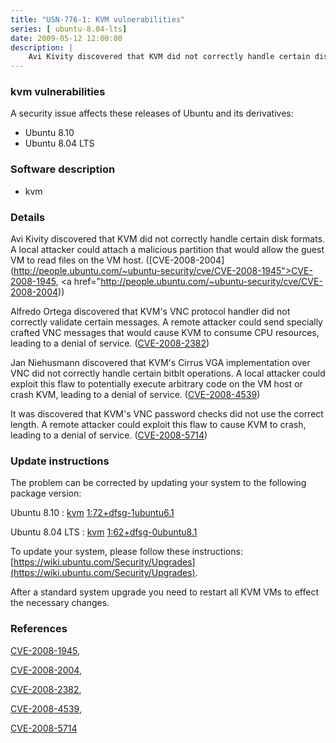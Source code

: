 ```yaml
---
title: "USN-776-1: KVM vulnerabilities"
series: [ ubuntu-8.04-lts]
date: 2009-05-12 12:00:00
description: |
    Avi Kivity discovered that KVM did not correctly handle certain disk formats.  A local attacker could attach a malicious partition that would allow the guest VM to read files on the VM host. ([CVE-2008-2004](http://people.ubuntu.com/~ubuntu-security/cve/CVE-2008-1945">CVE-2008-1945</a>, <a href="http://people.ubuntu.com/~ubuntu-security/cve/CVE-2008-2004))
--- 
```

 
 


### kvm vulnerabilities

A security issue affects these releases of Ubuntu and its derivatives:

* Ubuntu 8.10
* Ubuntu 8.04 LTS

### Software description

* kvm 

### Details

Avi Kivity discovered that KVM did not correctly handle certain disk formats. A local attacker could attach a malicious partition that would allow the guest VM to read files on the VM host. ([CVE-2008-2004](http://people.ubuntu.com/~ubuntu-security/cve/CVE-2008-1945">CVE-2008-1945</a>, <a href="http://people.ubuntu.com/~ubuntu-security/cve/CVE-2008-2004))

Alfredo Ortega discovered that KVM&#39;s VNC protocol handler did not correctly validate certain messages. A remote attacker could send specially crafted VNC messages that would cause KVM to consume CPU resources, leading to a denial of service. ([CVE-2008-2382](http://people.ubuntu.com/~ubuntu-security/cve/CVE-2008-2382))

Jan Niehusmann discovered that KVM&#39;s Cirrus VGA implementation over VNC did not correctly handle certain bitblt operations. A local attacker could exploit this flaw to potentially execute arbitrary code on the VM host or crash KVM, leading to a denial of service. ([CVE-2008-4539](http://people.ubuntu.com/~ubuntu-security/cve/CVE-2008-4539))

It was discovered that KVM&#39;s VNC password checks did not use the correct length. A remote attacker could exploit this flaw to cause KVM to crash, leading to a denial of service. ([CVE-2008-5714](http://people.ubuntu.com/~ubuntu-security/cve/CVE-2008-5714)) 

### Update instructions

The problem can be corrected by updating your system to the following package version:

Ubuntu 8.10
 : [kvm](https://launchpad.net/ubuntu/+source/kvm) <span> [1:72+dfsg-1ubuntu6.1](https://launchpad.net/ubuntu/+source/kvm/1:72+dfsg-1ubuntu6.1) </span> 

Ubuntu 8.04 LTS
 : [kvm](https://launchpad.net/ubuntu/+source/kvm) <span> [1:62+dfsg-0ubuntu8.1](https://launchpad.net/ubuntu/+source/kvm/1:62+dfsg-0ubuntu8.1) </span> 

To update your system, please follow these instructions: [https://wiki.ubuntu.com/Security/Upgrades](https://wiki.ubuntu.com/Security/Upgrades).

After a standard system upgrade you need to restart all KVM VMs to effect the necessary changes. 

### References

 
 [CVE-2008-1945](http://people.ubuntu.com/~ubuntu-security/cve/CVE-2008-1945), 

 [CVE-2008-2004](http://people.ubuntu.com/~ubuntu-security/cve/CVE-2008-2004), 

 [CVE-2008-2382](http://people.ubuntu.com/~ubuntu-security/cve/CVE-2008-2382), 

 [CVE-2008-4539](http://people.ubuntu.com/~ubuntu-security/cve/CVE-2008-4539), 

 [CVE-2008-5714](http://people.ubuntu.com/~ubuntu-security/cve/CVE-2008-5714)
 

